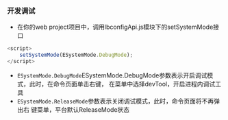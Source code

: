 ### 开发调试
- 在你的web project项目中，调用lbconfigApi.js模块下的setSystemMode接口
```javascript
<script>
    setSystemMode(ESystemMode.DebugMode);
</script>
```
- `ESystemMode.DebugMode`ESystemMode.DebugMode参数表示开启调试模式，此时，在命令页面单击右键，	在菜单中选择devTool，开启进程内调试工具
- `ESystemMode.ReleaseMode`参数表示关闭调试模式，此时，命令页面将不再弹出右	键菜单，平台默认ReleaseMode状态
